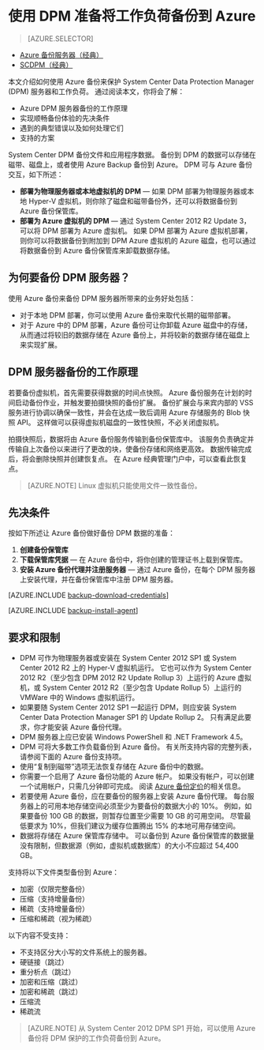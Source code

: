<properties
    pageTitle="将 DPM 工作负荷备份到 Azure 经典管理门户 | Azure"
    description="使用 Azure 备份服务备份 DPM 服务器的简介"
    services="backup"
    documentationcenter=""
    author="Nkolli1"
    manager="shreeshd"
    editor=""
    keywords="System Center Data Protection Manager, Data Protection Manager, dpm 备份"
    translationtype="Human Translation" />
<tags
    ms.assetid="8f23972b-d167-4231-b331-e198db3b18b4"
    ms.service="backup"
    ms.workload="storage-backup-recovery"
    ms.tgt_pltfrm="na"
    ms.devlang="na"
    ms.topic="article"
    ms.date="03/10/2017"
    wacn.date="04/24/2017"
    ms.author="nkolli;giridham;markgal"
    ms.sourcegitcommit="a114d832e9c5320e9a109c9020fcaa2f2fdd43a9"
    ms.openlocfilehash="69d39f5c97548d88206f3a22225b87b6313bdbad"
    ms.lasthandoff="04/14/2017" />

# <a name="preparing-to-back-up-workloads-to-azure-with-dpm"></a>使用 DPM 准备将工作负荷备份到 Azure
> [AZURE.SELECTOR]
- [Azure 备份服务器（经典）](/documentation/articles/backup-azure-microsoft-azure-backup-classic/)
- [SCDPM（经典）](/documentation/articles/backup-azure-dpm-introduction-classic/)

本文介绍如何使用 Azure 备份来保护 System Center Data Protection Manager (DPM) 服务器和工作负荷。 通过阅读本文，你将会了解：

- Azure DPM 服务器备份的工作原理
- 实现顺畅备份体验的先决条件
- 遇到的典型错误以及如何处理它们
- 支持的方案

System Center DPM 备份文件和应用程序数据。 备份到 DPM 的数据可以存储在磁带、磁盘上，或者使用 Azure Backup 备份到 Azure。 DPM 可与 Azure 备份交互，如下所述：

- **部署为物理服务器或本地虚拟机的 DPM** — 如果 DPM 部署为物理服务器或本地 Hyper-V 虚拟机，则你除了磁盘和磁带备份外，还可以将数据备份到 Azure 备份保管库。
- **部署为 Azure 虚拟机的 DPM** — 通过 System Center 2012 R2 Update 3，可以将 DPM 部署为 Azure 虚拟机。 如果 DPM 部署为 Azure 虚拟机部署，则你可以将数据备份到附加到 DPM Azure 虚拟机的 Azure 磁盘，也可以通过将数据备份到 Azure 备份保管库来卸载数据存储。

## <a name="why-backup-your-dpm-servers"></a>为何要备份 DPM 服务器？
使用 Azure 备份来备份 DPM 服务器所带来的业务好处包括：

- 对于本地 DPM 部署，你可以使用 Azure 备份来取代长期的磁带部署。
- 对于 Azure 中的 DPM 部署，Azure 备份可让你卸载 Azure 磁盘中的存储，从而通过将较旧的数据存储在 Azure 备份上，并将较新的数据存储在磁盘上来实现扩展。

## <a name="how-does-dpm-server-backup-work"></a>DPM 服务器备份的工作原理
若要备份虚拟机，首先需要获得数据的时间点快照。 Azure 备份服务在计划的时间启动备份作业，并触发要拍摄快照的备份扩展。 备份扩展会与来宾内部的 VSS 服务进行协调以确保一致性，并会在达成一致后调用 Azure 存储服务的 Blob 快照 API。 这样做可以获得虚拟机磁盘的一致性快照，不必关闭虚拟机。

拍摄快照后，数据将由 Azure 备份服务传输到备份保管库中。 该服务负责确定并传输自上次备份以来进行了更改的块，使备份存储和网络更高效。 数据传输完成后，将会删除快照并创建恢复点。 在 Azure 经典管理门户中，可以查看此恢复点。

> [AZURE.NOTE]
> Linux 虚拟机只能使用文件一致性备份。
>
>

## <a name="prerequisites"></a>先决条件
按如下所述让 Azure 备份做好备份 DPM 数据的准备：

1. **创建备份保管库**
2. **下载保管库凭据** — 在 Azure 备份中，将你创建的管理证书上载到保管库。
3. **安装 Azure 备份代理并注册服务器** — 通过 Azure 备份，在每个 DPM 服务器上安装代理，并在备份保管库中注册 DPM 服务器。

[AZURE.INCLUDE [backup-download-credentials](../../includes/backup-download-credentials.md)]

[AZURE.INCLUDE [backup-install-agent](../../includes/backup-install-agent.md)]

## <a name="requirements-and-limitations"></a>要求和限制
- DPM 可作为物理服务器或安装在 System Center 2012 SP1 或 System Center 2012 R2 上的 Hyper-V 虚拟机运行。 它也可以作为 System Center 2012 R2（至少包含 DPM 2012 R2 Update Rollup 3）上运行的 Azure 虚拟机，或 System Center 2012 R2（至少包含 Update Rollup 5）上运行的 VMWare 中的 Windows 虚拟机运行。
- 如果要随 System Center 2012 SP1 一起运行 DPM，则应安装 System Center Data Protection Manager SP1 的 Update Rollup 2。 只有满足此要求，你才能安装 Azure 备份代理。
- DPM 服务器上应已安装 Windows PowerShell 和 .NET Framework 4.5。
- DPM 可将大多数工作负载备份到 Azure 备份。 有关所支持内容的完整列表，请参阅下面的 Azure 备份支持项。
- 使用“复制到磁带”选项无法恢复存储在 Azure 备份中的数据。
- 你需要一个启用了 Azure 备份功能的 Azure 帐户。 如果没有帐户，可以创建一个试用帐户，只需几分钟即可完成。 阅读 [Azure 备份定价](/pricing/details/backup/)的相关信息。
- 若要使用 Azure 备份，应在要备份的服务器上安装 Azure 备份代理。 每台服务器上的可用本地存储空间必须至少为要备份的数据大小的 10%。 例如，如果要备份 100 GB 的数据，则暂存位置至少需要 10 GB 的可用空间。 尽管最低要求为 10%，但我们建议为缓存位置腾出 15% 的本地可用存储空间。
- 数据将存储在 Azure 保管库存储中。 可以备份到 Azure 备份保管库的数据量没有限制，但数据源（例如，虚拟机或数据库）的大小不应超过 54,400 GB。

支持将以下文件类型备份到 Azure：

- 加密（仅限完整备份）
- 压缩（支持增量备份）
- 稀疏（支持增量备份）
- 压缩和稀疏（视为稀疏）

以下内容不受支持：

- 不支持区分大小写的文件系统上的服务器。
- 硬链接（跳过）
- 重分析点（跳过）
- 加密和压缩（跳过）
- 加密和稀疏（跳过）
- 压缩流
- 稀疏流

> [AZURE.NOTE]
> 从 System Center 2012 DPM SP1 开始，可以使用 Azure 备份将 DPM 保护的工作负荷备份到 Azure。
>
>

<!---Update_Description: wording update -->